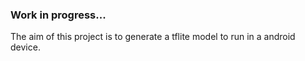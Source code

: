 ### Work in progress...

The aim of this project is to generate a tflite model to run in a android device.
